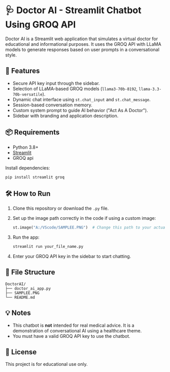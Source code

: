 # 🩺 Doctor AI - Streamlit Chatbot Using GROQ API

Doctor AI is a Streamlit web application that simulates a virtual doctor for educational and informational purposes. It uses the GROQ API with LLaMA models to generate responses based on user prompts in a conversational style.

## 🚀 Features

- Secure API key input through the sidebar.
- Selection of LLaMA-based GROQ models (`llama3-70b-8192`, `llama-3.3-70b-versatile`).
- Dynamic chat interface using `st.chat_input` and `st.chat_message`.
- Session-based conversation memory.
- Custom system prompt to guide AI behavior ("Act As A Doctor").
- Sidebar with branding and application description.

## 📦 Requirements

- Python 3.8+
- [Streamlit](https://streamlit.io/)
- GROQ api

Install dependencies:

```bash
pip install streamlit groq
```

## 🛠️ How to Run

1. Clone this repository or download the `.py` file.

2. Set up the image path correctly in the code if using a custom image:
   ```python
   st.image("A:/VScode/SAMPLEE.PNG")  # Change this path to your actual image location
   ```

3. Run the app:
   ```bash
   streamlit run your_file_name.py
   ```

4. Enter your GROQ API key in the sidebar to start chatting.

## 📁 File Structure

```
DoctorAI/
├── doctor_ai_app.py
├── SAMPLEE.PNG
└── README.md
```

## 💡 Notes

- This chatbot is **not** intended for real medical advice. It is a demonstration of conversational AI using a healthcare theme.
- You must have a valid GROQ API key to use the chatbot.

## 📜 License

This project is for educational use only.
